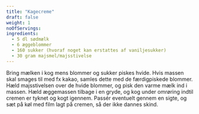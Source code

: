 ```yaml
---
title: "Kagecreme"
draft: false
weight: 1
noOfServings: 
ingredients:
  - 5 dl sødmælk
  - 6 æggeblommer
  - 160 sukker (hvoraf noget kan erstattes af vaniljesukker)
  - 30 gram majsmel/majsstivelse
---
```


Bring mælken i kog mens blommer og sukker piskes hvide. Hvis massen skal
smages til med fx kakao, samles dette med de færdigpiskede blommer. Hæld
majsstivelsen over de hvide blommer, og pisk den varme mælk ind i
massen. Hæld æggemassen tilbage i en gryde, og kog under omrøring indtil
cremen er tyknet og kogt igennem. Passér eventuelt gennem en sigte, og
sæt på køl med film lagt på cremen, så der ikke dannes skind.


